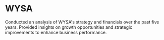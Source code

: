 # WYSA
Conducted an analysis of WYSA's strategy and financials over the past five years.
Provided insights on growth opportunities and strategic improvements to enhance business performance.
